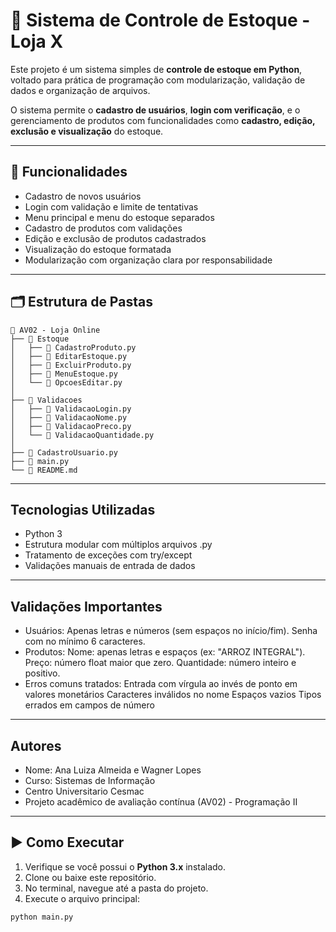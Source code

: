 # 🛒 Sistema de Controle de Estoque - Loja X

Este projeto é um sistema simples de **controle de estoque em Python**, voltado para prática de programação com modularização, validação de dados e organização de arquivos.

O sistema permite o **cadastro de usuários**, **login com verificação**, e o gerenciamento de produtos com funcionalidades como **cadastro, edição, exclusão e visualização** do estoque.

---

## 📌 Funcionalidades

- Cadastro de novos usuários
- Login com validação e limite de tentativas
- Menu principal e menu do estoque separados
- Cadastro de produtos com validações
- Edição e exclusão de produtos cadastrados
- Visualização do estoque formatada
- Modularização com organização clara por responsabilidade

---

## 🗂 Estrutura de Pastas
```
📁 AV02 - Loja Online
├── 📁 Estoque
│   ├── 📝 CadastroProduto.py
│   ├── 📝 EditarEstoque.py
│   ├── 📝 ExcluirProduto.py
│   ├── 📝 MenuEstoque.py
│   └── 📝 OpcoesEditar.py
│
├── 📁 Validacoes
│   ├── 📝 ValidacaoLogin.py
│   ├── 📝 ValidacaoNome.py
│   ├── 📝 ValidacaoPreco.py
│   └── 📝 ValidacaoQuantidade.py
│
├── 📝 CadastroUsuario.py
├── 📝 main.py
└── 📄 README.md
```

---

## Tecnologias Utilizadas

- Python 3
- Estrutura modular com múltiplos arquivos .py
- Tratamento de exceções com try/except
- Validações manuais de entrada de dados

---

## Validações Importantes
- Usuários:
Apenas letras e números (sem espaços no início/fim).
Senha com no mínimo 6 caracteres.
- Produtos:
Nome: apenas letras e espaços (ex: "ARROZ INTEGRAL").
Preço: número float maior que zero.
Quantidade: número inteiro e positivo.
- Erros comuns tratados:
Entrada com vírgula ao invés de ponto em valores monetários
Caracteres inválidos no nome
Espaços vazios
Tipos errados em campos de número

---

## Autores
- Nome: Ana Luiza Almeida e Wagner Lopes
- Curso: Sistemas de Informação
- Centro Universitario Cesmac
- Projeto acadêmico de avaliação contínua (AV02) - Programação II

---

## ▶️ Como Executar

1. Verifique se você possui o **Python 3.x** instalado.
2. Clone ou baixe este repositório.
3. No terminal, navegue até a pasta do projeto.
4. Execute o arquivo principal:

```bash
python main.py